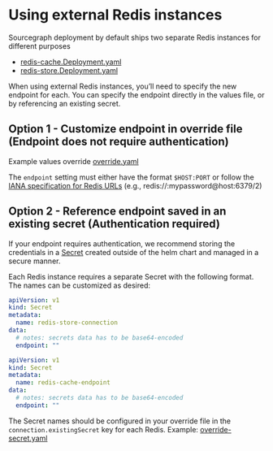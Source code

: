 # Using external Redis instances

Sourcegraph deployment by default ships two separate Redis instances for different purposes

- [redis-cache.Deployment.yaml](../../templates/redis/redis-cache.Deployment.yaml)
- [redis-store.Deployment.yaml](../../templates/redis/redis-store.Deployment.yaml)

When using external Redis instances, you’ll need to specify the new endpoint for each. You can specify the endpoint directly in the values file, or by referencing an existing secret.

## Option 1 - Customize endpoint in override file (Endpoint does not require authentication)

Example values override [override.yaml](./override.yaml)

The `endpoint` setting must either have the format `$HOST:PORT` or follow the [IANA specification for Redis URLs](https://www.iana.org/assignments/uri-schemes/prov/redis) (e.g., redis://:mypassword@host:6379/2)

## Option 2 - Reference endpoint saved in an existing secret (Authentication required)

If your endpoint requires authentication, we recommend storing the credentials in a [Secret](https://kubernetes.io/docs/concepts/configuration/secret/) created outside of the helm chart and managed in a secure manner.

Each Redis instance requires a separate Secret with the following format. The names can be customized as desired:

```yaml
apiVersion: v1
kind: Secret
metadata:
  name: redis-store-connection
data:
  # notes: secrets data has to be base64-encoded
  endpoint: ""
```

```yaml
apiVersion: v1
kind: Secret
metadata:
  name: redis-cache-endpoint
data:
  # notes: secrets data has to be base64-encoded
  endpoint: ""
```

The Secret names should be configured in your override file in the `connection.existingSecret` key for each Redis. Example: [override-secret.yaml](./override-secret.yaml)

